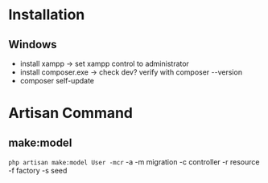 # Installation
## Windows
- install xampp -> set xampp control to administrator
- install composer.exe -> check dev?  verify with composer --version 
- composer self-update

# Artisan Command
## make:model
`php artisan make:model User -mcr`
-a
-m migration
-c controller
-r resource
-f factory
-s seed